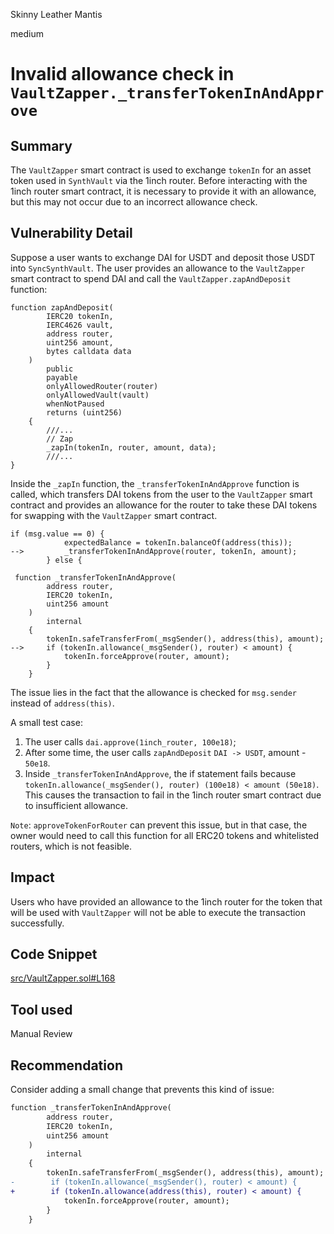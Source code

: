 Skinny Leather Mantis

medium

# Invalid allowance check in `VaultZapper._transferTokenInAndApprove`

## Summary
The `VaultZapper` smart contract is used to exchange `tokenIn` for an asset token used in `SynthVault` via the 1inch router. Before interacting with the 1inch router smart contract, it is necessary to provide it with an allowance, but this may not occur due to an incorrect allowance check.

## Vulnerability Detail
Suppose a user wants to exchange DAI for USDT and deposit those USDT into `SyncSynthVault`. 
The user provides an allowance to the `VaultZapper` smart contract to spend DAI and call the `VaultZapper.zapAndDeposit` function:
```solidity
function zapAndDeposit(
        IERC20 tokenIn,
        IERC4626 vault,
        address router,
        uint256 amount,
        bytes calldata data
    )
        public
        payable
        onlyAllowedRouter(router)
        onlyAllowedVault(vault)
        whenNotPaused
        returns (uint256)
    {
        ///...
        // Zap
        _zapIn(tokenIn, router, amount, data);
        ///...
}
```

Inside the `_zapIn` function, the `_transferTokenInAndApprove` function is called, which transfers DAI tokens from the user to the `VaultZapper` smart contract and provides an allowance for the router to take these DAI tokens for swapping with the `VaultZapper` smart contract.
```solidity
if (msg.value == 0) {
            expectedBalance = tokenIn.balanceOf(address(this));
-->         _transferTokenInAndApprove(router, tokenIn, amount);
        } else {
        
 function _transferTokenInAndApprove(
        address router,
        IERC20 tokenIn,
        uint256 amount
    )
        internal
    {
        tokenIn.safeTransferFrom(_msgSender(), address(this), amount);
-->     if (tokenIn.allowance(_msgSender(), router) < amount) {
            tokenIn.forceApprove(router, amount);
        }
    }        
```
The issue lies in the fact that the allowance is checked for `msg.sender` instead of `address(this)`.

A small test case:

1) The user calls `dai.approve(1inch_router, 100e18)`;
2) After some time, the user calls `zapAndDeposit` `DAI -> USDT`, amount - `50e18`.
3) Inside `_transferTokenInAndApprove`, the if statement fails because `tokenIn.allowance(_msgSender(), router) (100e18) < amount (50e18)`. This causes the transaction to fail in the 1inch router smart contract due to insufficient allowance.

`Note`: `approveTokenForRouter` can prevent this issue, but in that case, the owner would need to call this function for all ERC20 tokens and whitelisted routers, which is not feasible.

## Impact
Users who have provided an allowance to the 1inch router for the token that will be used with `VaultZapper` will not be able to execute the transaction successfully.

## Code Snippet
[src/VaultZapper.sol#L168](https://github.com/sherlock-audit/2024-03-amphor/blob/main/asynchronous-vault/src/VaultZapper.sol#L168)

## Tool used

Manual Review

## Recommendation
Consider adding a small change that prevents this kind of issue:
```diff
function _transferTokenInAndApprove(
        address router,
        IERC20 tokenIn,
        uint256 amount
    )
        internal
    {
        tokenIn.safeTransferFrom(_msgSender(), address(this), amount);
-        if (tokenIn.allowance(_msgSender(), router) < amount) {
+        if (tokenIn.allowance(address(this), router) < amount) {
            tokenIn.forceApprove(router, amount);
        }
    }
```
